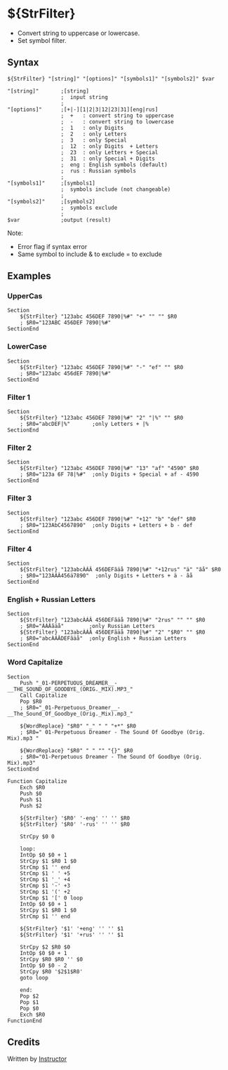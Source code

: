 # ${StrFilter}

* Convert string to uppercase or lowercase.
* Set symbol filter.

## Syntax

    ${StrFilter} "[string]" "[options]" "[symbols1]" "[symbols2]" $var

    "[string]"       ;[string]
                     ;  input string
                     ;
    "[options]"      ;[+|-][1|2|3|12|23|31][eng|rus]
                     ;  +   : convert string to uppercase
                     ;  -   : convert string to lowercase
                     ;  1   : only Digits
                     ;  2   : only Letters
                     ;  3   : only Special
                     ;  12  : only Digits  + Letters
                     ;  23  : only Letters + Special
                     ;  31  : only Special + Digits
                     ;  eng : English symbols (default)
                     ;  rus : Russian symbols
                     ;
    "[symbols1]"     ;[symbols1]
                     ;  symbols include (not changeable)
                     ;
    "[symbols2]"     ;[symbols2]
                     ;  symbols exclude
                     ;
    $var             ;output (result)

Note:

- Error flag if syntax error
- Same symbol to include & to exclude = to exclude

## Examples

### UpperCas

    Section
        ${StrFilter} "123abc 456DEF 7890|%#" "+" "" "" $R0
        ; $R0="123ABC 456DEF 7890|%#"
    SectionEnd

### LowerCase

    Section
        ${StrFilter} "123abc 456DEF 7890|%#" "-" "ef" "" $R0
        ; $R0="123abc 456dEF 7890|%#"
    SectionEnd

### Filter 1

    Section
        ${StrFilter} "123abc 456DEF 7890|%#" "2" "|%" "" $R0
        ; $R0="abcDEF|%"       ;only Letters + |%
    SectionEnd

### Filter 2

    Section
        ${StrFilter} "123abc 456DEF 7890|%#" "13" "af" "4590" $R0
        ; $R0="123a 6F 78|%#"  ;only Digits + Special + af - 4590
    SectionEnd

### Filter 3

    Section
        ${StrFilter} "123abc 456DEF 7890|%#" "+12" "b" "def" $R0
        ; $R0="123AbC4567890"  ;only Digits + Letters + b - def
    SectionEnd

### Filter 4

    Section
        ${StrFilter} "123abcÀÁÂ 456DEFãäå 7890|%#" "+12rus" "ä" "ãå" $R0
        ; $R0="123ÀÁÂ456ä7890"  ;only Digits + Letters + ä - ãå
    SectionEnd

### English + Russian Letters

    Section
        ${StrFilter} "123abcÀÁÂ 456DEFãäå 7890|%#" "2rus" "" "" $R0
        ; $R0="ÀÁÂãäå"        ;only Russian Letters
        ${StrFilter} "123abcÀÁÂ 456DEFãäå 7890|%#" "2" "$R0" "" $R0
        ; $R0="abcÀÁÂDEFãäå"  ;only English + Russian Letters
    SectionEnd

### Word Capitalize

    Section
        Push "_01-PERPETUOUS_DREAMER__-__THE_SOUND_OF_GOODBYE_(ORIG._MIX).MP3_"
        Call Capitalize
        Pop $R0
        ; $R0="_01-Perpetuous_Dreamer__-__The_Sound_Of_Goodbye_(Orig._Mix).mp3_"

        ${WordReplace} "$R0" "_" " " "+*" $R0
        ; $R0=" 01-Perpetuous Dreamer - The Sound Of Goodbye (Orig. Mix).mp3 "

        ${WordReplace} "$R0" " " "" "{}" $R0
        ; $R0="01-Perpetuous Dreamer - The Sound Of Goodbye (Orig. Mix).mp3"
    SectionEnd

    Function Capitalize
        Exch $R0
        Push $0
        Push $1
        Push $2

        ${StrFilter} '$R0' '-eng' '' '' $R0
        ${StrFilter} '$R0' '-rus' '' '' $R0

        StrCpy $0 0

        loop:
        IntOp $0 $0 + 1
        StrCpy $1 $R0 1 $0
        StrCmp $1 '' end
        StrCmp $1 ' ' +5
        StrCmp $1 '_' +4
        StrCmp $1 '-' +3
        StrCmp $1 '(' +2
        StrCmp $1 '[' 0 loop
        IntOp $0 $0 + 1
        StrCpy $1 $R0 1 $0
        StrCmp $1 '' end

        ${StrFilter} '$1' '+eng' '' '' $1
        ${StrFilter} '$1' '+rus' '' '' $1

        StrCpy $2 $R0 $0
        IntOp $0 $0 + 1
        StrCpy $R0 $R0 '' $0
        IntOp $0 $0 - 2
        StrCpy $R0 '$2$1$R0'
        goto loop

        end:
        Pop $2
        Pop $1
        Pop $0
        Exch $R0
    FunctionEnd

## Credits

Written by [Instructor][1]

[1]: http://nsis.sourceforge.net/User:Instructor

